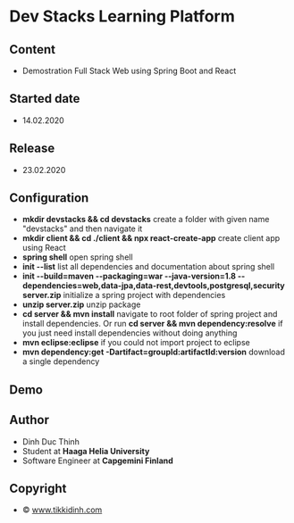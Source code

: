 # Dev Stacks Learning Platform

## Content
- Demostration Full Stack Web using Spring Boot and React

## Started date
- 14.02.2020

## Release
- 23.02.2020

## Configuration
- **mkdir devstacks && cd devstacks** create a folder with given name "devstacks" and then navigate it
- **mkdir client && cd ./client && npx react-create-app** create client app using React
- **spring shell** open spring shell
- **init --list** list all dependencies and documentation about spring shell
- **init --build=maven --packaging=war --java-version=1.8 --dependencies=web,data-jpa,data-rest,devtools,postgresql,security server.zip** initialize a spring project with dependencies
- **unzip server.zip** unzip package
- **cd server && mvn install** navigate to root folder of spring project and install dependencies. Or run **cd server && mvn dependency:resolve** if you just need install dependencies without doing anything
- **mvn eclipse:eclipse** if you could not import project to eclipse
- **mvn dependency:get -Dartifact=groupId:artifactId:version** download a single dependency

## Demo

## Author
- Dinh Duc Thinh
- Student at **Haaga Helia University**
- Software Engineer at **Capgemini Finland**

## Copyright
- © www.tikkidinh.com